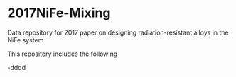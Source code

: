 # 2017NiFe-Mixing
Data repository for 2017 paper on designing radiation-resistant alloys in the NiFe system

This repository includes the following

-dddd
